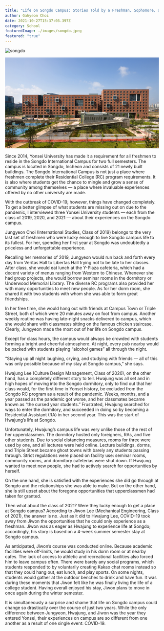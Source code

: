 ```yaml
---
title: "Life on Songdo Campus: Stories Told by a Freshman, Sophomore, and Junior"
author: Gahyeon Choi
date: 2021-10-27T15:37:03.397Z
category: School
featuredImage: ./images/songdo.jpeg
featured: "true"
---
```

![songdo]()

![](images/songdo.jpeg)

Since 2014, Yonsei University has made it a requirement for all freshmen to reside in the Songdo International Campus for two full semesters. The campus is located in Songdo, Incheon and consists of 21 newly built buildings. The Songdo International Campus is not just a place where freshmen complete their Residential College (RC) program requirements. It is also where students get the chance to mingle and grow a sense of community among themselves — a place where invaluable experiences offered by no other university are made.

With the outbreak of COVID-19, however, things have changed completely. To get a better glimpse of what students are missing out on due to the pandemic, I interviewed three Yonsei University students — each from the class of 2019, 2020, and 2021 — about their experiences on the Songdo campus.

Jungyeon Choi (International Studies, Class of 2019) belongs to the very last set of freshmen who were lucky enough to live Songdo campus life to its fullest. For her, spending her first year at Songdo was undoubtedly a priceless and unforgettable experience.

Recalling her memories of 2019, Jungyeon would run back and forth every day from Veritas Hall to Libertas Hall trying not to be late to her classes. After class, she would eat lunch at the Y-Plaza cafeteria, which had a decent variety of menus ranging from Western to Chinese. Whenever she had group projects, she would borrow seminar rooms in the dormitory or Underwood Memorial Library. The diverse RC programs also provided her with many opportunities to meet new people. As for her dorm room, she shared it with two students with whom she was able to form great friendships.

In her free time, she would hang out with friends at Campus Town or Triple Street, both of which were 20 minutes away on foot from campus. Another weekly routine was having late-night snacks delivered to campus, which she would share with classmates sitting on the famous chicken staircase. Clearly, Jungyeon made the most out of her life on Songdo campus.

Except for class hours, the campus would always be crowded with students forming a bright and cheerful atmosphere. At night, every pub nearby would be packed with students playing “alcohol games” all through the night.

“Staying up all night laughing, crying, and studying with friends — all of this was only possible because of my stay at Songdo campus,” she says.

Hwajung Lee (Culture Design Management, Class of 2020), on the other hand, has a completely different story to tell. Hwajung was all set and in high hopes of moving into the Songdo dormitory, only to find out that her class would, for the first time in Yonsei history, be excluded from the Songdo RC program as a result of the pandemic. Weeks, months, and a year passed as the pandemic got worse, and her classmates became known as “the cursed year students.” Frustrated, Hwajung searched for ways to enter the dormitory, and succeeded in doing so by becoming a Residential Assistant (RA) in her second year. This was the start of Hwajung’s life at Songdo.

Unfortunately, Hwajung’s campus life was very unlike those of the rest of her upperclassmen. The dormitory hosted only foreigners, RAs, and five other students. Due to social distancing measures, rooms for three were used by one, and all lectures were held online. Lecture buildings, dorms, and Triple Street became ghost towns with barely any students passing through. Strict regulations were placed on facility use: seminar rooms, community rooms, and dormitory cafeterias were shut down. If Hwajung wanted to meet new people, she had to actively search for opportunities by herself.

On the one hand, she is satisfied with the experiences she did go through at Songdo and the relationships she was able to make. But on the other hand, she is still upset about the foregone opportunities that upperclassmen had taken for granted.

Then what about the class of 2021? Were they lucky enough to get a place at Songdo campus? According to Jiwon Lee (Mechanical Engineering, Class of 2021), the answer is no. Just as it did to Hwajung Lee, COVID-19 took away from Jiwon the opportunities that he could only experience as a freshman. Jiwon was as eager as Hwajung to experience life at Songdo; accordingly, his story is based on a 4-week summer semester stay at Songdo campus.

As anticipated, Jiwon’s course was conducted online. Because academic facilities were off-limits, he would study in his dorm room or at nearby cafes. The lack of access to athletic and recreational facilities also forced him to leave campus often. There were barely any social programs, which students responded to by voluntarily creating Kakao chat rooms instead so that they could hang out, eat lunch, and play sports. On some nights, students would gather at the outdoor benches to drink and have fun. It was during these moments that Jiwon felt like he was finally living the life of a college student. Having overall enjoyed his stay, Jiwon plans to move in once again during the winter semester.

It is simultaneously a surprise and shame that life on Songdo campus could change so drastically over the course of just two years. While the only difference between Jungyeon, Hwajung, and Jiwon was the year they entered Yonsei, their experiences on campus are so different from one another as a result of one single event: COVID-19.